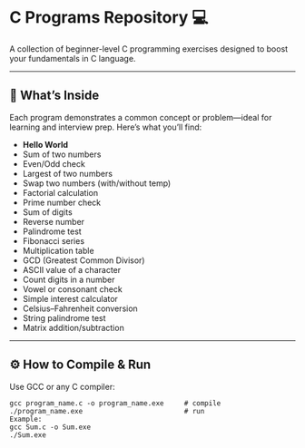 # C Programs Repository 💻

A collection of beginner-level C programming exercises designed to boost your fundamentals in C language.

---

## 🧠 What’s Inside

Each program demonstrates a common concept or problem—ideal for learning and interview prep. Here’s what you’ll find:

- **Hello World**
- Sum of two numbers
- Even/Odd check
- Largest of two numbers
- Swap two numbers (with/without temp)
- Factorial calculation
- Prime number check
- Sum of digits
- Reverse number
- Palindrome test
- Fibonacci series
- Multiplication table
- GCD (Greatest Common Divisor)
- ASCII value of a character
- Count digits in a number
- Vowel or consonant check
- Simple interest calculator
- Celsius–Fahrenheit conversion
- String palindrome test
- Matrix addition/subtraction

---

## ⚙️ How to Compile & Run

Use GCC or any C compiler:
```
gcc program_name.c -o program_name.exe     # compile
./program_name.exe                         # run
Example:
gcc Sum.c -o Sum.exe
./Sum.exe
